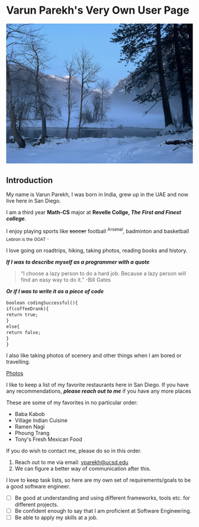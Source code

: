 # Varun Parekh's Very Own User Page 

![Personal Photo](IMG_5634.JPG)


## Introduction 

My name is Varun Parekh, I was born in India, grew up in the UAE and now live here in San Diego. 

I am a third year **Math-CS** major at **Revelle Collge, _The First and Finest college_**. 

I enjoy playing sports like ~~soccer~~ football <sup>Arsenal</sup>, badminton and basketball <sub>Lebron is the GOAT</sub> .

I love going on roadtrips, hiking, taking photos, reading books and history. 

***If I was to describe myself as a programmer with a quote***

>“I choose a lazy person to do a hard job. Because a lazy person will find an easy way to do it.” -Bill Gates

***Or if I was to write it as a piece of code***

```
boolean codingSuccessful(){
if(coffeeDrank){
return true;
}
else{
return false;
}
}
```

I also like taking photos of scenery and other things when I am bored or travelling. 

[Photos](./photography.md)


I like to keep a list of my favorite restaurants here in San Diego. If you have any recommendations, ***please reach out to me*** if you have any more places

These are some of my favorites in no particular order: 

* Baba Kabob
* Village Indian Cuisine
* Ramen Nagi
* Phoung Trang
* Tony's Fresh Mexican Food 

If you do wish to contact me, please do so in this order. 

1. Reach out to me via email: vparekh@ucsd.edu
2. We can figure a better way of communication after this.

I love to keep task lists, so here are my own set of requirements/goals to be a good software engineer. 

- [ ] Be good at understanding and using different frameworks, tools etc. for different projects.
- [ ] Be confident enough to say that I am proficient at Software Engineering.
- [ ] Be able to apply my skills at a job. 
